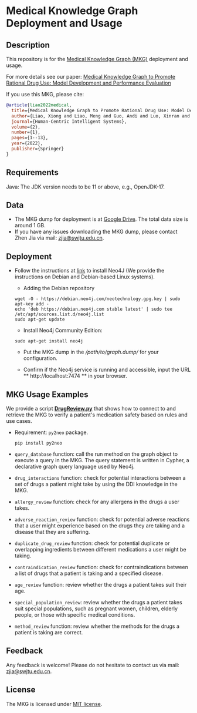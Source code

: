 # Medical Knowledge Graph Deployment and Usage

Description
------
This repository is for the [Medical Knowledge Graph (MKG)](https://link.springer.com/content/pdf/10.1007/s44230-022-00005-z.pdf) deployment and usage. 

For more details see our paper: [Medical Knowledge Graph to Promote Rational Drug Use: Model
Development and Performance Evaluation](https://link.springer.com/content/pdf/10.1007/s44230-022-00005-z.pdf) 

If you use this MKG, please cite:
```bibtex
@article{liao2022medical,
  title={Medical Knowledge Graph to Promote Rational Drug Use: Model Development and Performance Evaluation},
  author={Liao, Xiong and Liao, Meng and Guo, Andi and Luo, Xinran and Li, Ziwei and Chen, Weiyuan and Li, Tianrui and Du, Shengdong and Jia, Zhen},
  journal={Human-Centric Intelligent Systems},
  volume={2},
  number={1},
  pages={1--13},
  year={2022},
  publisher={Springer}
}
```

## Requirements
Java: The JDK version needs to be 11 or above, e.g., OpenJDK-17.

## Data
 - The MKG dump for deployment is at [Google Drive](https://drive.google.com/file/d/16blaKOpGwT-NruhDKwwqOktkwhCYBAbl/view?usp=drive_link). The total data size is around 1 GB. 
 - If you have any issues downloading the MKG dump, please contact Zhen Jia via mail: zjia@swjtu.edu.cn. 

## Deployment
- Follow the instructions at [link](https://neo4j.com/docs/operations-manual/5/installation/) to install Neo4J (We provide the instructions on Debian and Debian-based Linux systems).

  -    Adding the Debian repository
  ```
  wget -O - https://debian.neo4j.com/neotechnology.gpg.key | sudo apt-key add -
  echo 'deb https://debian.neo4j.com stable latest' | sudo tee /etc/apt/sources.list.d/neo4j.list
  sudo apt-get update
  ```

  -    Install Neo4j Community Edition:
  ```
  sudo apt-get install neo4j
  ```

  -    Put the MKG dump in the */path/to/graph.dump/* for your configuration. 

  -    Confirm if the Neo4j service is running and accessible, input the URL ** http://localhost:7474 ** in your browser.
      
 
## MKG Usage Examples

We provide a script **[DrugReview.py](mkg_usage/DrugReview.py)** that shows how to connect to and retrieve the MKG to verify a patient's medication safety based on rules and use cases. 
 - Requirement: `py2neo` package.
     ```
     pip install py2neo
     ```

- `query_database` function: call the run method on the graph object to execute a query in the MKG. The query statement is written in Cypher, a declarative graph query language used by Neo4j.


- `drug_interactions` function: check for potential interactions between a set of drugs a patient might take by using the DDI knowledge in the MKG.


- `allergy_review` function: check for any allergens in the drugs a user takes.


-  `adverse_reaction_review` function: check for potential adverse reactions that a user might experience based on the drugs they are taking and a disease that they are suffering.


-  `duplicate_drug_review` function: check for potential duplicate or overlapping ingredients between different medications a user might be taking.


-  `contraindication_review` function: check for contraindications between a list of drugs that a patient is taking and a specified disease.


-  `age_review` function: review whether the drugs a patient takes suit their age.


-  `special_population_review`: review whether the drugs a patient takes suit special populations, such as pregnant women, children, elderly people, or those with specific medical conditions.


-  `method_review` function: review whether the methods for the drugs a patient is taking are correct.


## Feedback
Any feedback is welcome! Please do not hesitate to contact us via mail: zjia@swjtu.edu.cn.

## License
The MKG is licensed under [MIT license](LICENSE).
